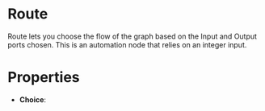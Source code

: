 # Route



Route lets you choose the flow of the graph based on the Input and Output ports chosen. This is an automation node that relies on an integer input.



# Properties

- **Choice**: 



